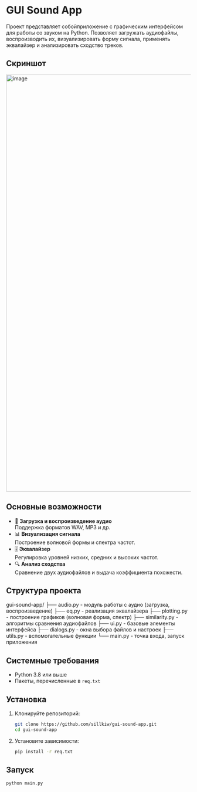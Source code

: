 # GUI Sound App

Проект представляет собойприложение с графическим интерфейсом для работы со звуком на Python. Позволяет загружать аудиофайлы, воспроизводить их, визуализировать форму сигнала, применять эквалайзер и анализировать сходство треков.

## Скриншот
<img width="1915" height="1138" alt="image" src="https://github.com/user-attachments/assets/8e93142b-cab2-4a56-8921-dd58f6c3bf48" />

## Основные возможности

- 🎵 **Загрузка и воспроизведение аудио**  
  Поддержка форматов WAV, MP3 и др.  
- 📊 **Визуализация сигнала**  
  Построение волновой формы и спектра частот.  
- 🎚️ **Эквалайзер**  
  Регулировка уровней низких, средних и высоких частот.  
- 🔍 **Анализ сходства**  
  Сравнение двух аудиофайлов и выдача коэффициента похожести.  
## Структура проекта
gui-sound-app/
├── audio.py        - модуль работы с аудио (загрузка, воспроизведение)
├── eq.py           - реализация эквалайзера
├── plotting.py     - построение графиков (волновая форма, спектр)
├── similarity.py   - алгоритмы сравнения аудиофайлов
├── ui.py           - базовые элементы интерфейса
├── dialogs.py      - окна выбора файлов и настроек
├── utils.py        - вспомогательные функции
└── main.py         - точка входа, запуск приложения


## Системные требования

- Python 3.8 или выше  
- Пакеты, перечисленные в `req.txt`

## Установка

1. Клонируйте репозиторий:
   ```bash
   git clone https://github.com/sillkiw/gui-sound-app.git
   cd gui-sound-app

2. Установите зависимости:
   ```bash
   pip install -r req.txt
   ```

## Запуск
```bash
python main.py

```

